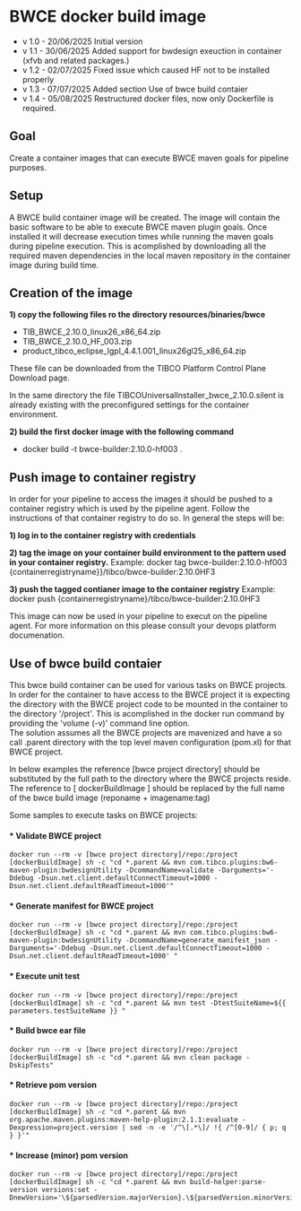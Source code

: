 # BWCE docker build image 

* v 1.0 - 20/06/2025 Initial version
* v 1.1 - 30/06/2025 Added support for bwdesign exeuction in container (xfvb and related packages.)
* v 1.2 - 02/07/2025 Fixed issue which caused HF not to be installed properly
* v 1.3 - 07/07/2025 Added section Use of bwce build contaier
* v 1.4 - 05/08/2025 Restructured docker files, now only Dockerfile is required.

## Goal
 Create a container images that can execute BWCE maven goals for pipeline purposes.

## Setup
A BWCE build container image will be created. The image will contain the basic software to be able to execute BWCE maven plugin goals.
Once installed it will decrease execution times while running the maven goals during pipeline execution. This is acomplished by downloading all the required  maven dependencies in the local maven repository in the container image during build time.

 ## Creation of the image

 <b>1) copy the following files ro the directory resources/binaries/bwce</b>
 * TIB_BWCE_2.10.0_linux26_x86_64.zip
 * TIB_BWCE_2.10.0_HF_003.zip
 * product_tibco_eclipse_lgpl_4.4.1.001_linux26gl25_x86_64.zip

 These file can be downloaded from the TIBCO Platform Control Plane Download page.

   In the same directory the file TIBCOUniversalInstaller_bwce_2.10.0.silent is already existing with the preconfigured settings for the container environment.

 <b>2) build the first docker image with the following command</b>
* docker build -t bwce-builder:2.10.0-hf003 .


## Push image to container registry

In order for your pipeline to access the images it should be pushed to a container registry which is used by the pipeline agent.
Follow the instructions of that container registry to do so.
In general the steps will be:

 <b>1) log in to the container registry with credentials</b>

 <b>2) tag the image on your container build environment to the pattern used in your container registry.</b>
Example: docker tag bwce-builder:2.10.0-hf003  {containerregistryname}}/tibco/bwce-builder:2.10.0HF3

 <b>3) push the tagged contianer image to the container registry</b>
Example: docker push {containerregistryname}/tibco/bwce-builder:2.10.0HF3

This image can now be used in your pipeline to execut on the pipeline agent. For more information on this please consult your devops platform documenation.


 ## Use of bwce build contaier

 This bwce build container can be used for various tasks on BWCE projects. 
 In order for the container to have access to the BWCE project it is expecting the directory with the BWCE project code to be mounted in the container to the directory '/project'.
 This is acomplished in the docker run command by providing the 'volume (-v)' command line option. <br>
 The solution assumes all the BWCE projects are mavenized and have a so call .parent directory with the top level maven configuration (pom.xl) for that BWCE project.


In below examples the reference [bwce project directory] should be substituted by the full path to the directory where the BWCE projects reside. The reference to [ dockerBuildImage ]  should be replaced by the full name of the bwce build image (reponame + imagename:tag)

Some samples to execute tasks on BWCE projects:

#### * Validate BWCE project
```
docker run --rm -v [bwce project directory]/repo:/project [dockerBuildImage] sh -c "cd *.parent && mvn com.tibco.plugins:bw6-maven-plugin:bwdesignUtility -DcommandName=validate -Darguments='-Ddebug -Dsun.net.client.defaultConnectTimeout=1000 -Dsun.net.client.defaultReadTimeout=1000'"
```

#### * Generate manifest for BWCE project
```
docker run --rm -v [bwce project directory]/repo:/project [dockerBuildImage] sh -c "cd *.parent && mvn com.tibco.plugins:bw6-maven-plugin:bwdesignUtility -DcommandName=generate_manifest_json -Darguments='-Ddebug -Dsun.net.client.defaultConnectTimeout=1000 -Dsun.net.client.defaultReadTimeout=1000' "
```

#### * Execute unit test
```
docker run --rm -v [bwce project directory]/repo:/project [dockerBuildImage] sh -c "cd *.parent && mvn test -DtestSuiteName=${{ parameters.testSuiteName }} "
 ```

#### * Build bwce ear file
```
docker run --rm -v [bwce project directory]/repo:/project [dockerBuildImage] sh -c "cd *.parent && mvn clean package -DskipTests"
```

#### * Retrieve pom version
```
docker run --rm -v [bwce project directory]/repo:/project [dockerBuildImage] sh -c "cd *.parent && mvn org.apache.maven.plugins:maven-help-plugin:2.1.1:evaluate -Dexpression=project.version | sed -n -e '/^\[.*\]/ !{ /^[0-9]/ { p; q } }'"
```

#### * Increase (minor) pom version
```
docker run --rm -v [bwce project directory]/repo:/project [dockerBuildImage] sh -c "cd *.parent && mvn build-helper:parse-version versions:set -DnewVersion='\${parsedVersion.majorVersion}.\${parsedVersion.minorVersion}.\${parsedVersion.nextIncrementalVersion}'"
```
